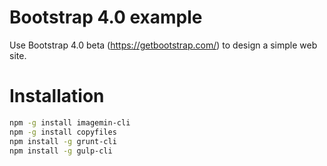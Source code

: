 # Bootstrap 4.0 example

Use Bootstrap 4.0 beta (https://getbootstrap.com/) to design a simple web site.

# Installation

```bash
npm -g install imagemin-cli
npm -g install copyfiles
npm install -g grunt-cli
npm install -g gulp-cli
```
